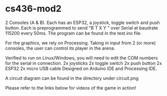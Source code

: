 # cs436-mod2

2 Consoles (A & B). 
Each has an ESP32, a joystick, toggle switch and push button.
Each is preprogrammed to send "B T X Y " over Serial at baudrate 115200 every 50ms.
The program can be found in the test.ino file.

For the graphics, we rely on Processing. Taking in input from 2 (or more) consoles, the user can control its player in the arena.

Verified to run on Linux/Windows, you will need to edit the COM numbers for the serial in connection.
2x joysticks
2x toggle switch
2x push button
2x ESP32
2x micro USB cable
Designed on Arduino IDE and Processing IDE.

A circuit diagram can be found in the directory under circuit.png

Please refer to the links below for videos of the game in action!

